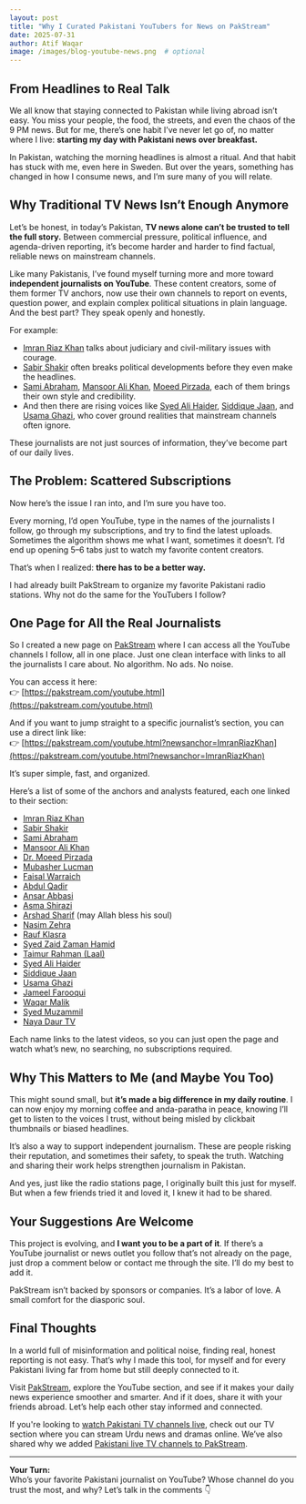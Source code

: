 ```yaml
---
layout: post
title: "Why I Curated Pakistani YouTubers for News on PakStream"
date: 2025-07-31
author: Atif Waqar
image: /images/blog-youtube-news.png  # optional
---
```


## From Headlines to Real Talk

We all know that staying connected to Pakistan while living abroad isn’t easy. You miss your people, the food, the streets, and even the chaos of the 9 PM news. But for me, there’s one habit I’ve never let go of, no matter where I live: **starting my day with Pakistani news over breakfast.**

In Pakistan, watching the morning headlines is almost a ritual. And that habit has stuck with me, even here in Sweden. But over the years, something has changed in how I consume news, and I’m sure many of you will relate.

## Why Traditional TV News Isn’t Enough Anymore

Let’s be honest, in today’s Pakistan, **TV news alone can’t be trusted to tell the full story.** Between commercial pressure, political influence, and agenda-driven reporting, it’s become harder and harder to find factual, reliable news on mainstream channels.

Like many Pakistanis, I’ve found myself turning more and more toward **independent journalists on YouTube**. These content creators, some of them former TV anchors, now use their own channels to report on events, question power, and explain complex political situations in plain language. And the best part? They speak openly and honestly.

For example:

- [Imran Riaz Khan](https://pakstream.com/youtube.html?newsanchor=ImranRiazKhan) talks about judiciary and civil-military issues with courage.  
- [Sabir Shakir](https://pakstream.com/youtube.html?newsanchor=SabirShakir) often breaks political developments before they even make the headlines.  
- [Sami Abraham](https://pakstream.com/youtube.html?newsanchor=SamiAbraham), [Mansoor Ali Khan](https://pakstream.com/youtube.html?newsanchor=MansoorAliKhan), [Moeed Pirzada](https://pakstream.com/youtube.html?newsanchor=MoeedPirzada), each of them brings their own style and credibility.  
- And then there are rising voices like [Syed Ali Haider](https://pakstream.com/youtube.html?newsanchor=AliHaider), [Siddique Jaan](https://pakstream.com/youtube.html?newsanchor=SiddiqueJaan), and [Usama Ghazi](https://pakstream.com/youtube.html?newsanchor=UsamaGhazi), who cover ground realities that mainstream channels often ignore.

These journalists are not just sources of information, they’ve become part of our daily lives.

## The Problem: Scattered Subscriptions

Now here’s the issue I ran into, and I’m sure you have too.

Every morning, I’d open YouTube, type in the names of the journalists I follow, go through my subscriptions, and try to find the latest uploads. Sometimes the algorithm shows me what I want, sometimes it doesn’t. I’d end up opening 5–6 tabs just to watch my favorite content creators.

That’s when I realized: **there has to be a better way.**

I had already built PakStream to organize my favorite Pakistani radio stations. Why not do the same for the YouTubers I follow?

## One Page for All the Real Journalists

So I created a new page on [PakStream](https://www.pakstream.com) where I can access all the YouTube channels I follow, all in one place. Just one clean interface with links to all the journalists I care about. No algorithm. No ads. No noise.

You can access it here:  
👉 [https://pakstream.com/youtube.html](https://pakstream.com/youtube.html)

And if you want to jump straight to a specific journalist’s section, you can use a direct link like:  
👉 [https://pakstream.com/youtube.html?newsanchor=ImranRiazKhan](https://pakstream.com/youtube.html?newsanchor=ImranRiazKhan)

It’s super simple, fast, and organized.

Here’s a list of some of the anchors and analysts featured, each one linked to their section:

- [Imran Riaz Khan](https://pakstream.com/youtube.html?newsanchor=ImranRiazKhan)  
- [Sabir Shakir](https://pakstream.com/youtube.html?newsanchor=SabirShakir)  
- [Sami Abraham](https://pakstream.com/youtube.html?newsanchor=SamiAbraham)  
- [Mansoor Ali Khan](https://pakstream.com/youtube.html?newsanchor=MansoorAliKhan)  
- [Dr. Moeed Pirzada](https://pakstream.com/youtube.html?newsanchor=MoeedPirzada)  
- [Mubasher Lucman](https://pakstream.com/youtube.html?newsanchor=MubasherLucman)  
- [Faisal Warraich](https://pakstream.com/youtube.html?newsanchor=FaisalWarraich)  
- [Abdul Qadir](https://pakstream.com/youtube.html?newsanchor=AbdulQadir)  
- [Ansar Abbasi](https://pakstream.com/youtube.html?newsanchor=AnsarAbbasi)  
- [Asma Shirazi](https://pakstream.com/youtube.html?newsanchor=AsmaShirazi)  
- [Arshad Sharif](https://pakstream.com/youtube.html?newsanchor=ArshadSharif) (may Allah bless his soul)  
- [Nasim Zehra](https://pakstream.com/youtube.html?newsanchor=NasimZehra)  
- [Rauf Klasra](https://pakstream.com/youtube.html?newsanchor=RaufKlasra)  
- [Syed Zaid Zaman Hamid](https://pakstream.com/youtube.html?newsanchor=ZaidHamid)  
- [Taimur Rahman (Laal)](https://pakstream.com/youtube.html?newsanchor=TaimurRahman)  
- [Syed Ali Haider](https://pakstream.com/youtube.html?newsanchor=AliHaider)  
- [Siddique Jaan](https://pakstream.com/youtube.html?newsanchor=SiddiqueJaan)  
- [Usama Ghazi](https://pakstream.com/youtube.html?newsanchor=UsamaGhazi)  
- [Jameel Farooqui](https://pakstream.com/youtube.html?newsanchor=JameelFarooqui)  
- [Waqar Malik](https://pakstream.com/youtube.html?newsanchor=WaqarMalik)  
- [Syed Muzammil](https://pakstream.com/youtube.html?newsanchor=Muzammil)  
- [Naya Daur TV](https://pakstream.com/youtube.html?newsanchor=NayaDaurTV)  

Each name links to the latest videos, so you can just open the page and watch what’s new, no searching, no subscriptions required.

## Why This Matters to Me (and Maybe You Too)

This might sound small, but **it’s made a big difference in my daily routine**. I can now enjoy my morning coffee and anda-paratha in peace, knowing I’ll get to listen to the voices I trust, without being misled by clickbait thumbnails or biased headlines.

It’s also a way to support independent journalism. These are people risking their reputation, and sometimes their safety, to speak the truth. Watching and sharing their work helps strengthen journalism in Pakistan.

And yes, just like the radio stations page, I originally built this just for myself. But when a few friends tried it and loved it, I knew it had to be shared.

## Your Suggestions Are Welcome

This project is evolving, and **I want you to be a part of it**. If there’s a YouTube journalist or news outlet you follow that’s not already on the page, just drop a comment below or contact me through the site. I’ll do my best to add it.

PakStream isn’t backed by sponsors or companies. It’s a labor of love. A small comfort for the diasporic soul.

## Final Thoughts

In a world full of misinformation and political noise, finding real, honest reporting is not easy. That’s why I made this tool, for myself and for every Pakistani living far from home but still deeply connected to it.

Visit [PakStream](https://www.pakstream.com), explore the YouTube section, and see if it makes your daily news experience smoother and smarter. And if it does, share it with your friends abroad. Let’s help each other stay informed and connected.

If you're looking to [watch Pakistani TV channels live](/tv.html), check out our TV section where you can stream Urdu news and dramas online. We’ve also shared why we added [Pakistani live TV channels to PakStream](/blog/2025/08/01/pakistani-live-tv.html).

---

**Your Turn:**  
Who’s your favorite Pakistani journalist on YouTube? Whose channel do you trust the most, and why? Let’s talk in the comments 👇
